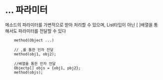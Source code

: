 ... 파라미터
===
메소드의 파라미터를 가변적으로 받아 처리할 수 있으며, List타입이 아닌 [ ]배열을 통해서도 파라미터를 전달할 수 있다

```agsl
    method(Object ...)
    
    // ,를 통한 인자 전달
    method(obj1, obj2);
    
    //배열을 통한 인자 전달
    Objectp[] objs = {obj1, pbj2};
    method(objs);

```